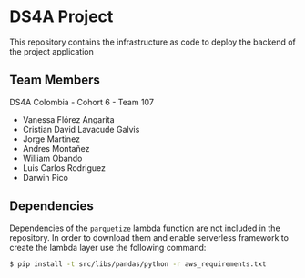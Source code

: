 # DS4A Project

This repository contains the infrastructure as code to deploy the backend of the project application

## Team Members
DS4A Colombia - Cohort 6 - Team 107
  - Vanessa Flórez Angarita
  - Cristian David Lavacude Galvis
  - Jorge Martinez
  - Andres Montañez
  - William Obando
  - Luis Carlos Rodriguez
  - Darwin Pico

## Dependencies

Dependencies of the `parquetize` lambda function are not included in the repository. In order to download them and enable serverless framework to create the lambda layer use the following command:

```bash
$ pip install -t src/libs/pandas/python -r aws_requirements.txt
```
